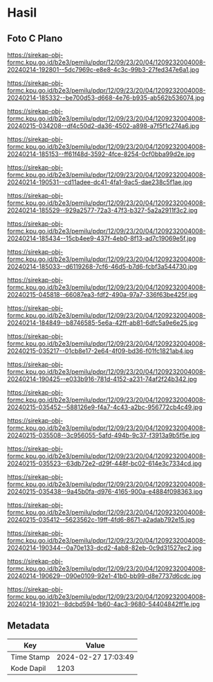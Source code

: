 # Hasil

## Foto C Plano

https://sirekap-obj-formc.kpu.go.id/b2e3/pemilu/pdpr/12/09/23/20/04/1209232004008-20240214-192801--5dc7969c-e8e8-4c3c-99b3-27fed347e6a1.jpg

https://sirekap-obj-formc.kpu.go.id/b2e3/pemilu/pdpr/12/09/23/20/04/1209232004008-20240214-185332--be700d53-d668-4e76-b935-ab562b536074.jpg

https://sirekap-obj-formc.kpu.go.id/b2e3/pemilu/pdpr/12/09/23/20/04/1209232004008-20240215-034208--df4c50d2-da36-4502-a898-a7f5f1c274a6.jpg

https://sirekap-obj-formc.kpu.go.id/b2e3/pemilu/pdpr/12/09/23/20/04/1209232004008-20240214-185153--ff61f48d-3592-4fce-8254-0cf0bba99d2e.jpg

https://sirekap-obj-formc.kpu.go.id/b2e3/pemilu/pdpr/12/09/23/20/04/1209232004008-20240214-190531--cd11adee-dc41-4fa1-9ac5-dae238c5f1ae.jpg

https://sirekap-obj-formc.kpu.go.id/b2e3/pemilu/pdpr/12/09/23/20/04/1209232004008-20240214-185529--929a2577-72a3-47f3-b327-5a2a2911f3c2.jpg

https://sirekap-obj-formc.kpu.go.id/b2e3/pemilu/pdpr/12/09/23/20/04/1209232004008-20240214-185434--15cb4ee9-437f-4eb0-8f13-ad7c19069e5f.jpg

https://sirekap-obj-formc.kpu.go.id/b2e3/pemilu/pdpr/12/09/23/20/04/1209232004008-20240214-185033--d6119268-7cf6-46d5-b7d6-fcbf3a544730.jpg

https://sirekap-obj-formc.kpu.go.id/b2e3/pemilu/pdpr/12/09/23/20/04/1209232004008-20240215-045818--66087ea3-fdf2-490a-97a7-336f63be425f.jpg

https://sirekap-obj-formc.kpu.go.id/b2e3/pemilu/pdpr/12/09/23/20/04/1209232004008-20240214-184849--b8746585-5e6a-42ff-ab81-6dfc5a9e6e25.jpg

https://sirekap-obj-formc.kpu.go.id/b2e3/pemilu/pdpr/12/09/23/20/04/1209232004008-20240215-035217--01cb8e17-2e64-4f09-bd36-f01fc1821ab4.jpg

https://sirekap-obj-formc.kpu.go.id/b2e3/pemilu/pdpr/12/09/23/20/04/1209232004008-20240214-190425--e033b916-781d-4152-a231-74af2f24b342.jpg

https://sirekap-obj-formc.kpu.go.id/b2e3/pemilu/pdpr/12/09/23/20/04/1209232004008-20240215-035452--588126e9-f4a7-4c43-a2bc-956772cb4c49.jpg

https://sirekap-obj-formc.kpu.go.id/b2e3/pemilu/pdpr/12/09/23/20/04/1209232004008-20240215-035508--3c956055-5afd-494b-9c37-f3913a9b5f5e.jpg

https://sirekap-obj-formc.kpu.go.id/b2e3/pemilu/pdpr/12/09/23/20/04/1209232004008-20240215-035523--63db72e2-d29f-448f-bc02-614e3c7334cd.jpg

https://sirekap-obj-formc.kpu.go.id/b2e3/pemilu/pdpr/12/09/23/20/04/1209232004008-20240215-035438--9a45b0fa-d976-4165-900a-e4884f098363.jpg

https://sirekap-obj-formc.kpu.go.id/b2e3/pemilu/pdpr/12/09/23/20/04/1209232004008-20240215-035412--5623562c-19ff-4fd6-8671-a2adab792e15.jpg

https://sirekap-obj-formc.kpu.go.id/b2e3/pemilu/pdpr/12/09/23/20/04/1209232004008-20240214-190344--0a70e133-dcd2-4ab8-82eb-0c9d31527ec2.jpg

https://sirekap-obj-formc.kpu.go.id/b2e3/pemilu/pdpr/12/09/23/20/04/1209232004008-20240214-190629--090e0109-92e1-41b0-bb99-d8e7737d6cdc.jpg

https://sirekap-obj-formc.kpu.go.id/b2e3/pemilu/pdpr/12/09/23/20/04/1209232004008-20240214-193021--8dcbd594-1b60-4ac3-9680-54404842ff1e.jpg


## Metadata

| Key        | Value               |
| ---------- | ------------------- |
| Time Stamp | 2024-02-27 17:03:49 |
| Kode Dapil | 1203                |



